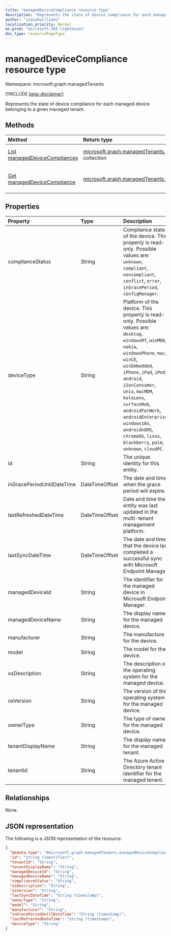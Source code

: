 ```yaml
---
title: "managedDeviceCompliance resource type"
description: "Represents the state of device compliance for each managed device belonging to a given managed tenant."
author: "isaiahwilliams"
localization_priority: Normal
ms.prod: "microsoft-365-lighthouse"
doc_type: resourcePageType
---
```


# managedDeviceCompliance resource type

Namespace: microsoft.graph.managedTenants

[!INCLUDE [beta-disclaimer](../../includes/beta-disclaimer.md)]

Represents the state of device compliance for each managed device belonging to a given managed tenant.

## Methods
|Method|Return type|Description|
|:---|:---|:---|
|[List managedDeviceCompliances](../api/managedtenants-managedtenant-list-manageddevicecompliance.md)|[microsoft.graph.managedTenants.managedDeviceCompliance](../resources/managedtenants-manageddevicecompliance.md) collection|Get a list of the [managedDeviceCompliance](../resources/managedtenants-manageddevicecompliance.md) objects and their properties.|
|[Get managedDeviceCompliance](../api/managedtenants-manageddevicecompliance-get.md)|[microsoft.graph.managedTenants.managedDeviceCompliance](../resources/managedtenants-manageddevicecompliance.md)|Read the properties and relationships of a [managedDeviceCompliance](../resources/managedtenants-manageddevicecompliance.md) object.|

## Properties
|Property|Type|Description|
|:---|:---|:---|
|complianceStatus|String|Compliance state of the device. This property is read-only. Possible values are: `unknown`, `compliant`, `noncompliant`, `conflict`, `error`, `inGracePeriod`, `configManager`.|
|deviceType|String|Platform of the device. This property is read-only. Possible values are: `desktop`, `windowsRT`, `winMO6`, `nokia`, `windowsPhone`, `mac`, `winCE`, `winEmbedded`, `iPhone`, `iPad`, `iPod`, `android`, `iSocConsumer`, `unix`, `macMDM`, `holoLens`, `surfaceHub`, `androidForWork`, `androidEnterprise`, `windows10x`, `androidnGMS`, `chromeOS`, `linux`, `blackberry`, `palm`, `unknown`, `cloudPC`.|
|id|String|The unique identity for this entity.|
|inGracePeriodUntilDateTime|DateTimeOffset|The date and time when the grace period will expire.|
|lastRefreshedDateTime|DateTimeOffset|Date and time the entity was last updated in the multi-tenant management platform.|
|lastSyncDateTime|DateTimeOffset|The date and time that the device last completed a successful sync with Microsoft Endpoint Manager.|
|managedDeviceId|String|The identifier for the managed device in Microsoft Endpoint Manager.|
|managedDeviceName|String|The display name for the managed device.|
|manufacturer|String|The manufacture for the device.|
|model|String|The model for the device.|
|osDescription|String|The description of the operating system for the managed device.|
|osVersion|String|The version of the operating system for the managed device.|
|ownerType|String|The type of owner for the managed device.|
|tenantDisplayName|String|The display name for the managed tenant.|
|tenantId|String|The Azure Active Directory tenant identifier for the managed tenant.|

## Relationships
None.

## JSON representation
The following is a JSON representation of the resource.
<!-- {
  "blockType": "resource",
  "keyProperty": "id",
  "@odata.type": "microsoft.graph.managedTenants.managedDeviceCompliance",
  "baseType": "microsoft.graph.entity",
  "openType": true
}
-->
``` json
{
  "@odata.type": "#microsoft.graph.managedTenants.managedDeviceCompliance",
  "id": "String (identifier)",
  "tenantId": "String",
  "tenantDisplayName": "String",
  "managedDeviceId": "String",
  "managedDeviceName": "String",
  "complianceStatus": "String",
  "osDescription": "String",
  "osVersion": "String",
  "lastSyncDateTime": "String (timestamp)",
  "ownerType": "String",
  "model": "String",
  "manufacturer": "String",
  "inGracePeriodUntilDateTime": "String (timestamp)",
  "lastRefreshedDateTime": "String (timestamp)",
  "deviceType": "String"
}
```
